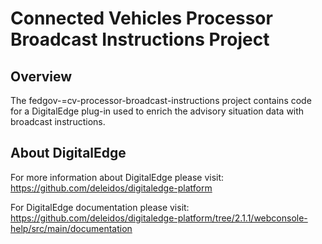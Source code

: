 # Connected Vehicles Processor Broadcast Instructions Project

## Overview

The fedgov-=cv-processor-broadcast-instructions project contains code for a DigitalEdge plug-in used to enrich the advisory situation data with broadcast instructions.

## About DigitalEdge

For more information about DigitalEdge please visit:
<https://github.com/deleidos/digitaledge-platform>

For DigitalEdge documentation please visit: 
<https://github.com/deleidos/digitaledge-platform/tree/2.1.1/webconsole-help/src/main/documentation>